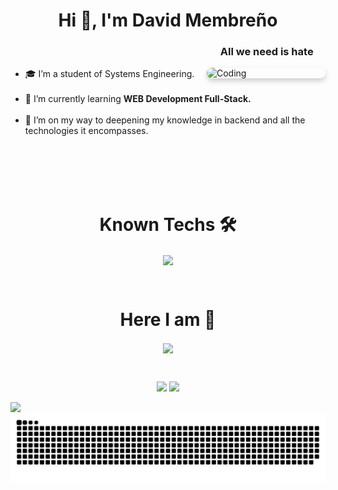 <h1 align="center">Hi 👋, I'm David Membreño</h1>

<h3 align="right" style="margin-left: 60px;">All we need is hate ‎ ‎ ‎ ‎ ‎ </h3>
<img align="right" alt="Coding" width="190" style="border-radius: 10px; box-shadow: 0 4px 8px rgba(0, 0, 0, 0.2);" src="https://lastfm.freetls.fastly.net/i/u/770x0/9ecd423eb4eda6a05f5f991097d01abb.jpg#9ecd423eb4eda6a05f5f991097d01abb" />

<ul>
  <li>🎓 I’m a student of Systems Engineering.</li>
  <br>
  <li>🌱 I’m currently learning <strong>WEB Development Full-Stack.</strong></li>
  <br>
  <li>🚀 I’m on my way to deepening my knowledge in backend and all the technologies it encompasses.</li>

</ul>
<br><br><br><br>

<h1 align="center">Known Techs 🛠️</h1>

<!-- Tech stack icons -->
<p align="center">
  <a href="#">
    <img align="center" src="https://skillicons.dev/icons?i=cs,java,php,py,dotnet,css,html,js,nodejs,mysql,git,github,docker,postman,vscode,fastapi,linux&perline=12" />
  </a>
</p>
<br>

<!-- Connect with me -->
<h1 align="center">Here I am 🤝</h1>
<p align="center">
  <a href="https://www.instagram.com/david.mr00s/">
    <img align="center" src="https://skillicons.dev/icons?i=instagram&perline=12" />
  </a>
</p>
<br>

<!-- GitHub Analytics -->
<p align="center">
  <img height="150" src="https://github-readme-stats.vercel.app/api?username=david-mrios&theme=react&show_icons=true&include_all_commits=true" />
  <img height="150" src="https://github-readme-stats.vercel.app/api/top-langs/?username=david-mrios&theme=react&layout=compact" />
</p>

<!-- Horizontal Divider (Gradient) -->
<img src="https://user-images.githubusercontent.com/73097560/115834477-dbab4500-a447-11eb-908a-139a6edaec5c.gif">

<!-- Snake -->
<div align="center">
  <img src="https://raw.githubusercontent.com/david-mrios/david-mrios/output/github-contribution-grid-snake-dark.svg" alt="snake" />
</div>

